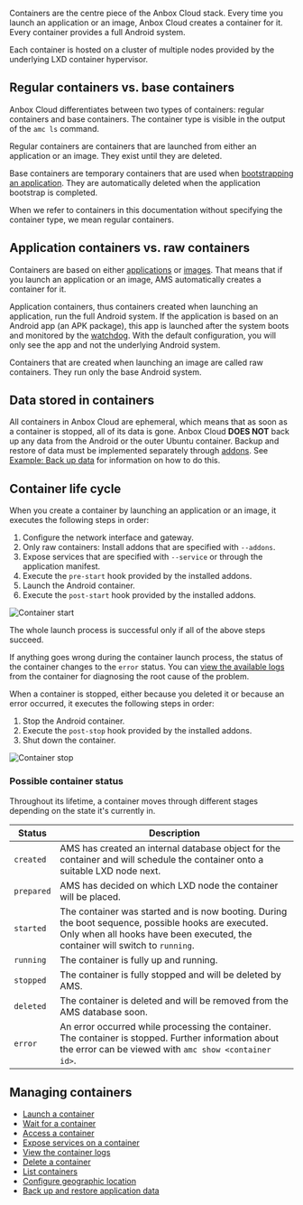 Containers are the centre piece of the Anbox Cloud stack. Every time you launch an application or an image, Anbox Cloud creates a container for it. Every container provides a full Android system.

Each container is hosted on a cluster of multiple nodes provided by the underlying LXD container hypervisor.

## Regular containers vs. base containers

Anbox Cloud differentiates between two types of containers: regular containers and base containers. The container type is visible in the output of the `amc ls` command.

Regular containers are containers that are launched from either an application or an image. They exist until they are deleted.

Base containers are temporary containers that are used when [bootstrapping an application](https://discourse.ubuntu.com/t/managing-applications/17760#bootstrap). They are automatically deleted when the application bootstrap is completed.

When we refer to containers in this documentation without specifying the container type, we mean regular containers.

<a name="application-vs-raw"></a>
## Application containers vs. raw containers

Containers are based on either [applications](https://discourse.ubuntu.com/t/managing-applications/17760) or [images](https://discourse.ubuntu.com/t/provided-images/24185). That means that if you launch an application or an image, AMS automatically creates a container for it.

Application containers, thus containers created when launching an application, run the full Android system. If the application is based on an Android app (an APK package), this app is launched after the system boots and monitored by the [watchdog](https://discourse.ubuntu.com/t/application-manifest/24197#watchdog). With the default configuration, you will only see the app and not the underlying Android system.

Containers that are created when launching an image are called raw containers. They run only the base Android system.

## Data stored in containers

All containers in Anbox Cloud are ephemeral, which means that as soon as a container is stopped, all of its data is gone. Anbox Cloud **DOES NOT** back up any data from the Android or the outer Ubuntu container. Backup and restore of data must be implemented separately through [addons](tbd). See [Example: Back up data](tbd) for information on how to do this.

## Container life cycle

When you create a container by launching an application or an image, it executes the following steps in order:

1. Configure the network interface and gateway.
2. Only raw containers: Install addons that are specified with `--addons`.
3. Expose services that are specified with `--service` or through the application manifest.
4. Execute the `pre-start` hook provided by the installed addons.
5. Launch the Android container.
6. Execute the `post-start` hook provided by the installed addons.

![Container start](tbd)

The whole launch process is successful only if all of the above steps succeed.

If anything goes wrong during the container launch process, the status of the container changes to the `error` status. You can [view the available logs](https://discourse.ubuntu.com/t/view-the-container-logs/24329) from the container for diagnosing the root cause of the problem.

When a container is stopped, either because you deleted it or because an error occurred, it executes the following steps in order:

1. Stop the Android container.
2. Execute the `post-stop` hook provided by the installed addons.
3. Shut down the container.

![Container stop](tbd)

### Possible container status

Throughout its lifetime, a container moves through different stages depending on the state it's currently in.

Status            |  Description
----------------|------------
`created`     | AMS has created an internal database object for the container and will schedule the container onto a suitable LXD node next.
`prepared` | AMS has decided on which LXD node the container will be placed.
`started` | The container was started and is now booting. During the boot sequence, possible hooks are executed. Only when all hooks have been executed, the container will switch to `running`.
`running` | The container is fully up and running.
`stopped` | The container is fully stopped and will be deleted by AMS.
`deleted` | The container is deleted and will be removed from the AMS database soon.
`error` | An error occurred while processing the container. The container is stopped. Further information about the error can be viewed with `amc show <container id>`.


## Managing containers

 * [Launch a container](https://discourse.ubuntu.com/t/launch-a-container/24327)
 * [Wait for a container](https://discourse.ubuntu.com/t/wait-for-a-container/24330)
 * [Access a container](https://discourse.ubuntu.com/t/access-containers-remotely/17772)
 * [Expose services on a container](https://discourse.ubuntu.com/t/expose-services-on-a-container/24326)
 * [View the container logs](https://discourse.ubuntu.com/t/view-the-container-logs/24329)
 * [Delete a container](https://discourse.ubuntu.com/t/delete-a-container/24325)
 * [List containers](https://discourse.ubuntu.com/t/list-containers/24328)
 * [Configure geographic location](https://discourse.ubuntu.com/t/usecase-container-configuration/17782)
 * [Back up and restore application data](https://discourse.ubuntu.com/t/back-up-and-restore-application-data/24183)
